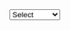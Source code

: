 <select name="PSW_BL1" id="PSW_BL1" class="form-control">
    <option value="">Select</option>
    @foreach (var item in Model.PSW_BL1LIST)
    {
        <option value="@item.Value" @(Model.PSW_BL1 != null && item.Value == Model.PSW_BL1.ToString() ? "selected" : "")>
            @item.Text
        </option>
    }
</select>